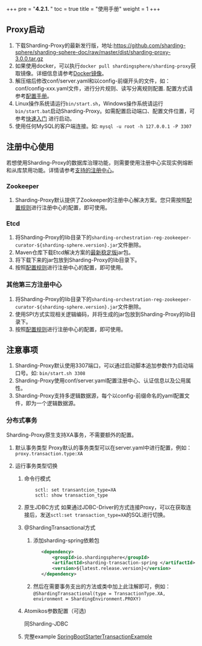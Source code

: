 +++
pre = "<b>4.2.1. </b>"
toc = true
title = "使用手册"
weight = 1
+++

## Proxy启动

1. 下载Sharding-Proxy的最新发行版，地址:https://github.com/sharding-sphere/sharding-sphere-doc/raw/master/dist/sharding-proxy-3.0.0.tar.gz
1. 如果使用docker，可以执行`docker pull shardingsphere/sharding-proxy`获取镜像。详细信息请参考[Docker镜像](/cn/manual/sharding-proxy/docker/)。
1. 解压缩后修改conf/server.yaml和以config-前缀开头的文件，如：conf/config-xxx.yaml文件，进行分片规则、读写分离规则配置. 配置方式请参考[配置手册](/cn/manual/sharding-proxy/configuration/)。
1. Linux操作系统请运行`bin/start.sh`，Windows操作系统请运行`bin/start.bat`启动Sharding-Proxy。如需配置启动端口、配置文件位置，可参考[快速入门](/cn/quick-start/sharding-proxy-quick-start/)
进行启动。
1. 使用任何MySQL的客户端连接。如: `mysql -u root -h 127.0.0.1 -P 3307`

## 注册中心使用

若想使用Sharding-Proxy的数据库治理功能，则需要使用注册中心实现实例熔断和从库禁用功能。详情请参考[支持的注册中心](/cn/features/orchestration/supported-registry-repo/)。

### Zookeeper

1. Sharding-Proxy默认提供了Zookeeper的注册中心解决方案。您只需按照[配置规则](/cn/manual/sharding-proxy/configuration/)进行注册中心的配置，即可使用。

### Etcd

1. 将Sharding-Proxy的lib目录下的`sharding-orchestration-reg-zookeeper-curator-${sharding-sphere.version}.jar`文件删除。
1. Maven仓库下载Etcd解决方案的[最新稳定版](http://central.maven.org/maven2/io/shardingsphere/sharding-orchestration-reg-etcd/)jar包。
1. 将下载下来的jar包放到Sharding-Proxy的lib目录下。
1. 按照[配置规则](/cn/manual/sharding-proxy/configuration/)进行注册中心的配置，即可使用。

### 其他第三方注册中心

1. 将Sharding-Proxy的lib目录下的`sharding-orchestration-reg-zookeeper-curator-${sharding-sphere.version}.jar`文件删除。
1. 使用SPI方式实现相关逻辑编码，并将生成的jar包放到Sharding-Proxy的lib目录下。
1. 按照[配置规则](/cn/manual/sharding-proxy/configuration/)进行注册中心的配置，即可使用。

## 注意事项

1. Sharding-Proxy默认使用3307端口，可以通过启动脚本追加参数作为启动端口号。如: `bin/start.sh 3308`
1. Sharding-Proxy使用conf/server.yaml配置注册中心、认证信息以及公用属性。
1. Sharding-Proxy支持多逻辑数据源，每个以config-前缀命名的yaml配置文件，即为一个逻辑数据源。

### 分布式事务
Sharding-Proxy原生支持XA事务，不需要额外的配置。

1. 默认事务类型
    Proxy默认的事务类型可以在server.yaml中进行配置，例如：`proxy.transaction.type:XA`

1. 运行事务类型切换
    1. 命令行模式
        ```mysql
            sctl: set transantcion_type=XA
            sctl: show transaction_type
        ```
    1. 原生JDBC方式
        如果通过JDBC-Driver的方式连接Proxy，可以在获取连接后，发送`sctl:set transaction_type=XA`的SQL进行切换。
        
    1. @ShardingTransactional方式
        1. 添加sharding-spring依赖包
            ```xml
               <dependency>
                   <groupId>io.shardingsphere</groupId>
                   <artifactId>sharding-transaction-spring </artifactId>
                   <version>${latest.release.version}</version>
               </dependency>
            ```
        1. 然后在需要事务支出的方法或类中加上此注解即可，例如：`@ShardingTransactional(type = TransactionType.XA, environment = ShardingEnvironment.PROXY)`
        
    1. Atomikos参数配置（可选)
    
        同Sharding-JDBC
        
    1. 完整example
        [SpringBootStarterTransactionExample](https://github.com/sharding-sphere/sharding-sphere-example/blob/dev/sharding-proxy-example/sharding-proxy-boot-mybatis-example/src/main/java/io/shardingsphere/example/proxy/spring/boot/mybatis/SpringBootStarterTransactionExample.java)
